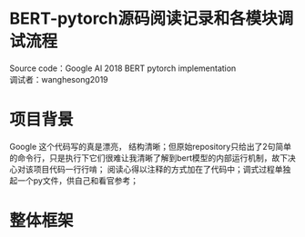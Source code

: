 # BERT-pytorch源码阅读记录和各模块调试流程
Source code：Google AI 2018 BERT pytorch implementation\
调试者：wanghesong2019
# 项目背景
 Google 这个代码写的真是漂亮， 结构清晰；但原始repository只给出了2句简单的命令行，只是执行下它们很难让我清晰了解到bert模型的内部运行机制，故下决心对该项目代码一行行啃；
 阅读心得以注释的方式加在了代码中；调式过程单独起一个py文件，供自己和看官参考；
# 整体框架


